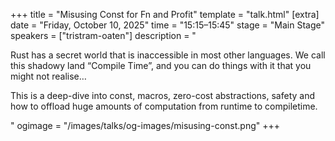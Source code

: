 +++
title = "Misusing Const for Fn and Profit"
template = "talk.html"
[extra]
  date = "Friday, October 10, 2025"
  time = "15:15–15:45"
  stage = "Main Stage" 
  speakers = ["tristram-oaten"]
  description = "<p>Rust has a secret world that is inaccessible in most other languages. We call this shadowy land “Compile Time”, and you can do things with it that you might not realise…</p><p>This is a deep-dive into const, macros, zero-cost abstractions, safety and how to offload huge amounts of computation from runtime to compiletime.</p>"
  ogimage = "/images/talks/og-images/misusing-const.png"
+++
